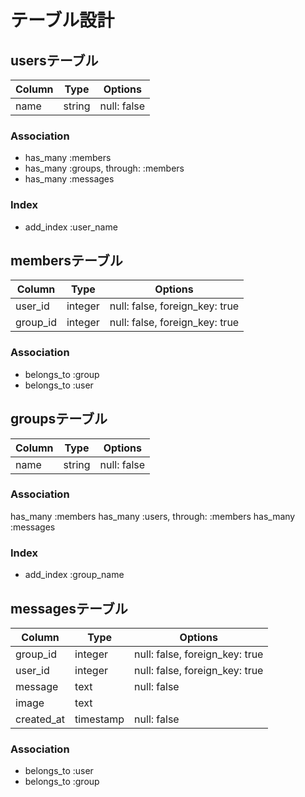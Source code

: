 # テーブル設計

## usersテーブル

|Column|Type|Options|
|------|----|-------|
|name|string|null: false|

### Association

- has_many :members
- has_many :groups, through: :members
- has_many :messages

### Index

- add_index :user_name


## membersテーブル

|Column|Type|Options|
|------|----|-------|
|user_id|integer|null: false, foreign_key: true|
|group_id|integer|null: false, foreign_key: true|

### Association

- belongs_to :group
- belongs_to :user


## groupsテーブル

|Column|Type|Options|
|------|----|-------|
|name|string|null: false|

### Association

has_many :members
has_many :users, through: :members
has_many :messages

### Index

- add_index :group_name


## messagesテーブル

|Column|Type|Options|
|------|----|-------|
|group_id|integer|null: false, foreign_key: true|
|user_id|integer|null: false, foreign_key: true|
|message|text|null: false|
|image|text|  |
|created_at|timestamp|null: false|

### Association

- belongs_to :user
- belongs_to :group
